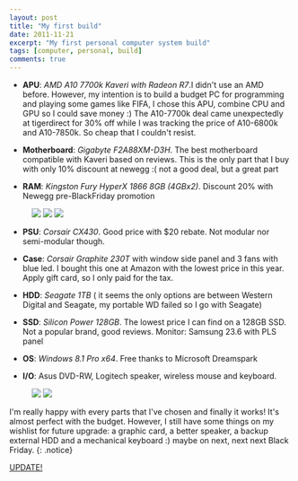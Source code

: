```yaml
---
layout: post
title: "My first build"
date: 2011-11-21
excerpt: "My first personal computer system build"
tags: [computer, personal, build]
comments: true
---
```


- **APU**: *AMD A10 7700k Kaveri with Radeon R7*.I didn't use an AMD before. However, my intention is to build a budget PC for programming and playing some games like FIFA, I chose this APU, combine CPU and GPU so I could save money :) The A10-7700k deal came unexpectedly at tigerdirect for 30% off while I was tracking the price of A10-6800k and A10-7850k. So cheap that I couldn't resist. 

- **Motherboard**: *Gigabyte F2A88XM-D3H*. The best motherboard compatible with Kaveri based on reviews. This is the only part that I buy with only 10% discount at newegg :( not a good deal, but a great part

- **RAM**: *Kingston Fury HyperX 1866 8GB (4GBx2)*. Discount 20% with Newegg pre-BlackFriday promotion

<figure class="third">
	<img src="https://cdn.pcpartpicker.com/static/forever/images/userbuild/138181.0d788c5da519cb859a12a76131517c18.4a730fcc048edc60288398b44f366daf.1600.jpg">
	<img src="https://cdn.pcpartpicker.com/static/forever/images/userbuild/138181.60291ddbbd9f92b1afc9f7e9d43010b0.d20f62160a9eb2fe2706d2ceac877ad9.1600.jpg">
	<img src="https://cdn.pcpartpicker.com/static/forever/images/userbuild/138181.fb17bf994780409cb670f2faa8d71632.4ea1262ba07b61971f7b2b992d39153f.1600.jpg">
	<figcaption></figcaption>
</figure>

- **PSU**: *Corsair CX430*. Good price with $20 rebate. Not modular nor semi-modular though. 

- **Case**: *Corsair Graphite 230T* with window side panel and 3 fans with blue led. I bought this one at Amazon with the lowest price in this year. Apply gift card, so I only paid for the tax. 

- **HDD**: *Seagate 1TB* ( it seems the only options are between Western Digital and Seagate, my portable WD failed so I go with Seagate)

- **SSD**: *Silicon Power 128GB*. The lowest price I can find on a 128GB SSD. Not a popular brand, good reviews. 
Monitor: Samsung 23.6 with PLS panel

- **OS**: *Windows 8.1 Pro x64*. Free thanks to Microsoft Dreamspark

- **I/O**: Asus DVD-RW, Logitech speaker, wireless mouse and keyboard. 

<figure class="half">
	<img src="https://cdn.pcpartpicker.com/static/forever/images/userbuild/138181.fc24ca173614a3cff039850b774519ba.c9f7310ddc8e5086363ae63107462cf8.1600.jpg">
	<img src="https://lh3.googleusercontent.com/YBnUNVI98EYvsX6H95lpMTZihpWPXeRXZKK-6-9LeQC095qPrVThOH0BRDfjFFzLjfE2INPBFCIL5FWlVckXiU13rVEHhO88TKSUhCXaWXV7bpnKo1ua-IAlRRmFOqSiTYQswp_wkVNwE1aB36t2afM5Yup-yY2HhrzUgzj9g3kO9POKdMCl7KcTrXrcxivz9UvasTyG_-Q16gp5Ll5mV0yJL9dsWTCZvCp-Qc2vhgKKu7WT6PIP8QvYup3jabw33JJEfpnnX_JFCiigkGWRCYXtnij_fgZ_MgbhOCHPrMNOIAU1YwJDEK4Ql9IQ5m5nd7IRfHz2s-OK4aAY5AYLfzm2DIfZ44W0lBwyZqP4pTxAjeVc2ZHKuE3JCyZaIn0E4jOtuN7hi-OZeyxE0DfYf8M-v9MxtniP3RBOhrmZiI7KSjEU8C1CLQqLK9F8puPCCEUNXp1bZA48aiekSbqTJb4GZL2jjUdx7z0qMQAaIop_jMGj_TB7e_FkxRxmMyYTNgtpNDGetZ0TPCV7EP60wn_mNGvPbVB9kg8UG2qgcLKaiXnMXLtnqm5x7Gr8UNRKmNpsJO7PhLyoQHXf7vA9c5lxnFaLhsPDxRztAVt1LEmBGUeg4VDrLA=w640-h852-no">
	<figcaption></figcaption>
</figure>

I'm really happy with every parts that I've chosen and finally it works! It's almost perfect with the budget. However, I still have some things on my wishlist for future upgrade: a graphic card, a better speaker, a backup external HDD and a mechanical keyboard :) maybe on next, next next Black Friday.
{: .notice}

<div markdown="0"><a href="#" class="btn btn-info">UPDATE!</a></div>
